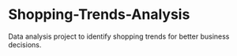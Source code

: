# Shopping-Trends-Analysis
 Data analysis project to identify shopping trends for better business decisions.
